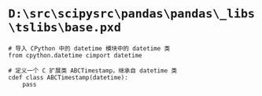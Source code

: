 # `D:\src\scipysrc\pandas\pandas\_libs\tslibs\base.pxd`

```
# 导入 CPython 中的 datetime 模块中的 datetime 类
from cpython.datetime cimport datetime

# 定义一个 C 扩展类 ABCTimestamp，继承自 datetime 类
cdef class ABCTimestamp(datetime):
    pass
```